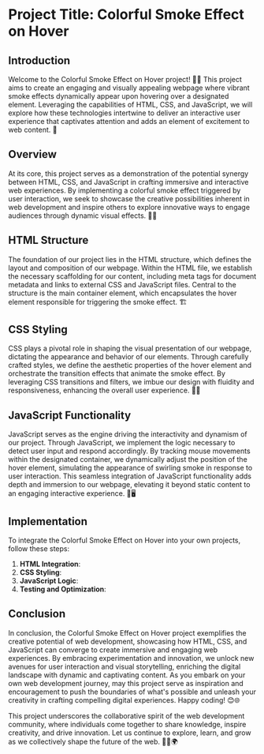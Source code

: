# Project Title: Colorful Smoke Effect on Hover

## Introduction
Welcome to the Colorful Smoke Effect on Hover project! 🎨💨 This project aims to create an engaging and visually appealing webpage where vibrant smoke effects dynamically appear upon hovering over a designated element. Leveraging the capabilities of HTML, CSS, and JavaScript, we will explore how these technologies intertwine to deliver an interactive user experience that captivates attention and adds an element of excitement to web content. 🚀

## Overview
At its core, this project serves as a demonstration of the potential synergy between HTML, CSS, and JavaScript in crafting immersive and interactive web experiences. By implementing a colorful smoke effect triggered by user interaction, we seek to showcase the creative possibilities inherent in web development and inspire others to explore innovative ways to engage audiences through dynamic visual effects. 🌈✨

## HTML Structure
The foundation of our project lies in the HTML structure, which defines the layout and composition of our webpage. Within the HTML file, we establish the necessary scaffolding for our content, including meta tags for document metadata and links to external CSS and JavaScript files. Central to the structure is the main container element, which encapsulates the hover element responsible for triggering the smoke effect. 🏗️

## CSS Styling
CSS plays a pivotal role in shaping the visual presentation of our webpage, dictating the appearance and behavior of our elements. Through carefully crafted styles, we define the aesthetic properties of the hover element and orchestrate the transition effects that animate the smoke effect. By leveraging CSS transitions and filters, we imbue our design with fluidity and responsiveness, enhancing the overall user experience. 💅🎨

## JavaScript Functionality
JavaScript serves as the engine driving the interactivity and dynamism of our project. Through JavaScript, we implement the logic necessary to detect user input and respond accordingly. By tracking mouse movements within the designated container, we dynamically adjust the position of the hover element, simulating the appearance of swirling smoke in response to user interaction. This seamless integration of JavaScript functionality adds depth and immersion to our webpage, elevating it beyond static content to an engaging interactive experience. 🧩🖥️

## Implementation
To integrate the Colorful Smoke Effect on Hover into your own projects, follow these steps:
1. **HTML Integration**: 
2. **CSS Styling**: 
3. **JavaScript Logic**:
4. **Testing and Optimization**: 

## Conclusion
In conclusion, the Colorful Smoke Effect on Hover project exemplifies the creative potential of web development, showcasing how HTML, CSS, and JavaScript can converge to create immersive and engaging web experiences. By embracing experimentation and innovation, we unlock new avenues for user interaction and visual storytelling, enriching the digital landscape with dynamic and captivating content. As you embark on your own web development journey, may this project serve as inspiration and encouragement to push the boundaries of what's possible and unleash your creativity in crafting compelling digital experiences. Happy coding! 😊🌐

This project underscores the collaborative spirit of the web development community, where individuals come together to share knowledge, inspire creativity, and drive innovation. Let us continue to explore, learn, and grow as we collectively shape the future of the web. 👩‍💻🌍
